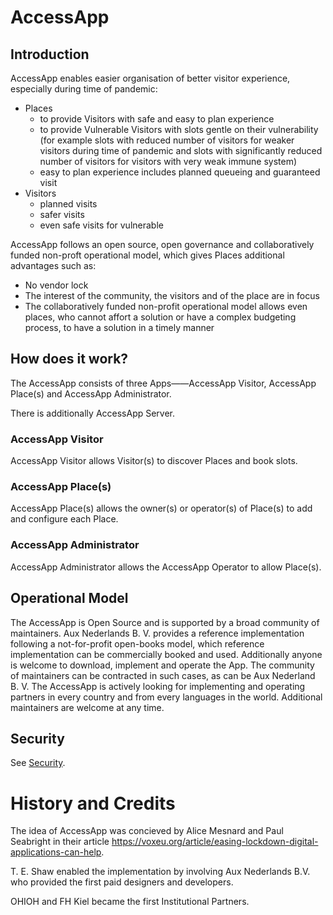 # AccessApp

## Introduction

AccessApp enables easier organisation of better visitor experience, especially during time of pandemic:

* Places
  * to provide Visitors with safe and easy to plan experience
  * to provide Vulnerable Visitors with slots gentle on their vulnerability (for example slots with reduced number of visitors for weaker visitors during time of pandemic and slots with significantly reduced number of visitors for visitors with very weak immune system)
  * easy to plan experience includes planned queueing and guaranteed visit
* Visitors
  * planned visits
  * safer visits
  * even safe visits for vulnerable

AccessApp follows an open source, open governance and collaboratively funded non-proft operational model, which gives Places additional advantages such as:

* No vendor lock
* The interest of the community, the visitors and of the place are in focus
* The collaboratively funded non-profit operational model allows even places, who cannot affort a solution or have a complex budgeting process, to have a solution in a timely manner

## How does it work?

The AccessApp consists of three Apps——AccessApp Visitor, AccessApp Place(s) and AccessApp Administrator.

There is additionally AccessApp Server.

### AccessApp Visitor

AccessApp Visitor allows Visitor(s) to discover Places and book slots.

### AccessApp Place(s)

AccessApp Place(s) allows the owner(s) or operator(s) of Place(s) to add and configure each Place.

### AccessApp Administrator

AccessApp Administrator allows the AccessApp Operator to allow Place(s).

## Operational Model

The AccessApp is Open Source and is supported by a broad community of maintainers. Aux Nederlands B. V. provides a reference implementation following a not-for-profit open-books model, which reference implementation can be commercially booked and used. Additionally anyone is welcome to download, implement and operate the App. The community of maintainers can be contracted in such cases, as can be Aux Nederland B. V. The AccessApp is actively looking for implementing and operating partners in every country and from every languages in the world. Additional maintainers are welcome at any time.

## Security

See [Security](Security.md).

# History and Credits

The idea of AccessApp was concieved by Alice Mesnard and Paul Seabright in their article https://voxeu.org/article/easing-lockdown-digital-applications-can-help.

T. E. Shaw enabled the implementation by involving Aux Nederlands B.V. who provided the first paid designers and developers.

OHIOH and FH Kiel became the first Institutional Partners.
